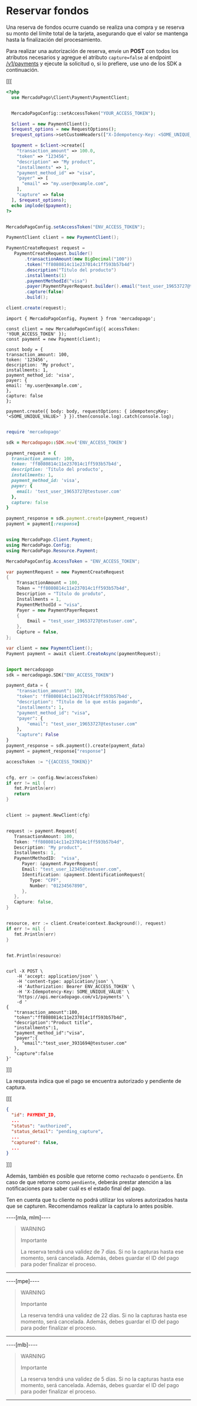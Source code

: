# Reservar fondos

Una reserva de fondos ocurre cuando se realiza una compra y se reserva su monto del límite total de la tarjeta, asegurando que el valor se mantenga hasta la finalización del procesamiento.

Para realizar una autorización de reserva, envíe un **POST** con todos los atributos necesarios y agregue el atributo `capture=false` al endpoint [/v1/payments](/developers/es/reference/payments/_payments/post) y ejecute la solicitud o, si lo prefiere, use uno de los SDK a continuación.

[[[
```php
<?php
  use MercadoPago\Client\Payment\PaymentClient;


  MercadoPagoConfig::setAccessToken("YOUR_ACCESS_TOKEN");

  $client = new PaymentClient();
  $request_options = new RequestOptions();
  $request_options->setCustomHeaders(["X-Idempotency-Key: <SOME_UNIQUE_VALUE>"]);

  $payment = $client->create([
    "transaction_amount" => 100.0,
    "token" => "123456",
    "description" => "My product",
    "installments" => 1,
    "payment_method_id" => "visa",
    "payer" => [
      "email" => "my.user@example.com",
    ],
    "capture" => false
  ], $request_options);
  echo implode($payment);
?>
```
```java

MercadoPagoConfig.setAccessToken("ENV_ACCESS_TOKEN");

PaymentClient client = new PaymentClient();

PaymentCreateRequest request =
   PaymentCreateRequest.builder()
       .transactionAmount(new BigDecimal("100"))
       .token("ff8080814c11e237014c1ff593b57b4d")
       .description("Título del producto")
       .installments(1)
       .paymentMethodId("visa")
       .payer(PaymentPayerRequest.builder().email("test_user_19653727@testuser.com").build())
       .capture(false)
       .build();

client.create(request);

```
```node
import { MercadoPagoConfig, Payment } from 'mercadopago';

const client = new MercadoPagoConfig({ accessToken: 'YOUR_ACCESS_TOKEN' });
const payment = new Payment(client);

const body = {
transaction_amount: 100,
token: '123456',
description: 'My product',
installments: 1,
payment_method_id: 'visa',
payer: {
email: 'my.user@example.com',
},
capture: false
};

payment.create({ body: body, requestOptions: { idempotencyKey: '<SOME_UNIQUE_VALUE>' } }).then(console.log).catch(console.log);
```
```ruby

require 'mercadopago'

sdk = Mercadopago::SDK.new('ENV_ACCESS_TOKEN')

payment_request = {
  transaction_amount: 100,
  token: 'ff8080814c11e237014c1ff593b57b4d',
  description: 'Título del producto',
  installments: 1,
  payment_method_id: 'visa',
  payer: {
    email: 'test_user_19653727@testuser.com'
  },
  capture: false
}

payment_response = sdk.payment.create(payment_request)
payment = payment[:response]
```
```csharp

using MercadoPago.Client.Payment;
using MercadoPago.Config;
using MercadoPago.Resource.Payment;

MercadoPagoConfig.AccessToken = "ENV_ACCESS_TOKEN";

var paymentRequest = new PaymentCreateRequest
{
    TransactionAmount = 100,
    Token = "ff8080814c11e237014c1ff593b57b4d",
    Description = "Título do produto",
    Installments = 1,
    PaymentMethodId = "visa",
    Payer = new PaymentPayerRequest
    {
        Email = "test_user_19653727@testuser.com",
    },
    Capture = false,
};

var client = new PaymentClient();
Payment payment = await client.CreateAsync(paymentRequest);
```
```python

import mercadopago
sdk = mercadopago.SDK("ENV_ACCESS_TOKEN")

payment_data = {
    "transaction_amount": 100,
    "token": 'ff8080814c11e237014c1ff593b57b4d',
    "description": "Título de lo que estás pagando",
    "installments": 1,
    "payment_method_id": "visa",
    "payer": {
        "email": "test_user_19653727@testuser.com"
    },
    "capture": False
}
payment_response = sdk.payment().create(payment_data)
payment = payment_response["response"]
```
```go
accessToken := "{{ACCESS_TOKEN}}"


cfg, err := config.New(accessToken)
if err != nil {
   fmt.Println(err)
   return
}


client := payment.NewClient(cfg)


request := payment.Request{
   TransactionAmount: 100,
   Token: "ff8080814c11e237014c1ff593b57b4d",
   Description: "My product",
   Installments: 1,
   PaymentMethodID:  "visa",
      Payer: &payment.PayerRequest{
      Email: "test_user_12345@testuser.com",
      Identification: &payment.IdentificationRequest{
         Type: "CPF",
         Number: "01234567890",
      },
   },
   Capture: false,
}


resource, err := client.Create(context.Background(), request)
if err != nil {
   fmt.Println(err)
}


fmt.Println(resource)
```
```curl

curl -X POST \
    -H 'accept: application/json' \
    -H 'content-type: application/json' \
    -H 'Authorization: Bearer ENV_ACCESS_TOKEN' \
    -H 'X-Idempotency-Key: SOME_UNIQUE_VALUE' \
    'https://api.mercadopago.com/v1/payments' \
    -d '
{
   "transaction_amount":100,
   "token":"ff8080814c11e237014c1ff593b57b4d",
   "description":"Product title",
   "installments":1,
   "payment_method_id":"visa",
   "payer":{
      "email":"test_user_3931694@testuser.com"
   },
   "capture":false
}'

```
]]]

La respuesta indica que el pago se encuentra autorizado y pendiente de captura.

[[[
```json
{
  "id": PAYMENT_ID,
  ...
  "status": "authorized",
  "status_detail": "pending_capture",
  ...
  "captured": false,
  ...
}
```
]]]


Además, también es posible que retorne como `rechazado` o `pendiente`. En caso de que retorne como `pendiente`, deberás prestar atención a las notificaciones para saber cuál es el estado final del pago.

Ten en cuenta que tu cliente no podrá utilizar los valores autorizados hasta que se capturen. Recomendamos realizar la captura lo antes posible.


----[mla, mlm]----
> WARNING
>
> Importante
>
> La reserva tendrá una validez de 7 días. Si no la capturas hasta ese momento, será cancelada. Además, debes guardar el ID del pago para poder finalizar el proceso.
------------

----[mpe]----
> WARNING
>
> Importante
>
> La reserva tendrá una validez de 22 días. Si no la capturas hasta ese momento, será cancelada. Además, debes guardar el ID del pago para poder finalizar el proceso.
------------

----[mlb]----
> WARNING
>
> Importante
>
> La reserva tendrá una validez de 5 días. Si no la capturas hasta ese momento, será cancelada. Además, debes guardar el ID del pago para poder finalizar el proceso.

------------

